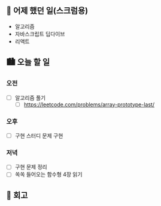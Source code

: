 ## 🌃 어제 했던 일(스크럼용)

- 알고리즘
- 자바스크립트 딥다이브
- 리액트

## 🏙️ 오늘 할 일

### 오전

- [ ] 알고리즘 풀기
  - [ ] https://leetcode.com/problems/array-prototype-last/

### 오후 

- [ ] 구현 스터디 문제 구현

### 저녁

- [ ] 구현 문제 정리
- [ ] 쏙쏙 들어오는 함수형 4장 읽기

## 🌆 회고